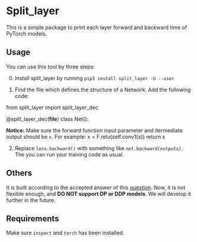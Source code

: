 # Split\_layer
This is a simple package to print each layer forward and backward time of PyTorch models.


## Usage

You can use this tool by three steps:

0. Install split_layer by running `pip3 install split_layer -U --user`

1. Find the file which defines the structure of a Network. Add the following code:

from split_layer import split_layer_dec

@split_layer_dec(__file__)
class Net():

**Notice:** Make sure the forward function input parameter and itermediate output should be `x`. For example:
x = F.relu(self.conv1(x))
return x


2. Replace `loss.backward()` with something like `net.backward(outputs)`. The you can run your training code as usual.



## Others
It is built according to the accepted answer of this [question](https://discuss.pytorch.org/t/how-to-split-backward-process-wrt-each-layer-of-neural-network/7190'). Now, it is not flexible enough, and **DO NOT support DP or DDP models**. We will develop it further in the future.

## Requirements
Make sure `inspect` and `torch` has been installed.

